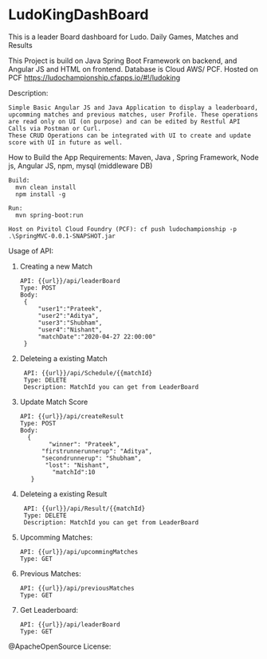 # LudoKingDashBoard
This is a leader Board dashboard for Ludo. Daily Games, Matches and Results

 This Project is build on Java Spring Boot Framework on backend, and Angular JS and HTML on frontend. Database is Cloud AWS/ PCF.
 Hosted on PCF https://ludochampionship.cfapps.io/#!/ludoking
 
 Description:
 
    Simple Basic Angular JS and Java Application to display a leaderboard, upcomming matches and previous matches, user Profile. These operations are read only on UI (on purpose) and can be edited by Restful API Calls via Postman or Curl.
    These CRUD Operations can be integrated with UI to create and update score with UI in future as well.
  
  How to Build the App
    Requirements:
      Maven, Java , Spring Framework, Node js, Angular JS, npm, mysql (middleware DB)
    
    Build:
      mvn clean install
      npm install -g 
    
    Run: 
      mvn spring-boot:run
   
    Host on Pivitol Cloud Foundry (PCF): cf push ludochampionship -p .\SpringMVC-0.0.1-SNAPSHOT.jar

  Usage of API:
  
  1. Creating a new Match
     
         API: {{url}}/api/leaderBoard
         Type: POST
         Body:
          {
	          "user1":"Prateek",
	          "user2":"Aditya",
	          "user3":"Shubham",
	          "user4":"Nishant",
	          "matchDate":"2020-04-27 22:00:00"
          }
          
   2. Deleteing a existing Match
     
           API: {{url}}/api/Schedule/{{matchId}
           Type: DELETE
           Description: MatchId you can get from LeaderBoard
      
   3. Update Match Score
     
          API: {{url}}/api/createResult
          Type: POST
          Body:
            {
	              "winner": "Prateek",
                "firstrunnerunnerup": "Aditya",
                "secondrunnerup": "Shubham",
                 "lost": "Nishant",
	               "matchId":10
             }
             
   4. Deleteing a existing Result
     
           API: {{url}}/api/Result/{{matchId}
           Type: DELETE
           Description: MatchId you can get from LeaderBoard
      
   5. Upcomming Matches:
    
          API: {{url}}/api/upcommingMatches 
          Type: GET
          
   6. Previous Matches:
    
          API: {{url}}/api/previousMatches 
          Type: GET
          
   7. Get Leaderboard:
    
          API: {{url}}/api/leaderBoard 
          Type: GET
          

 @ApacheOpenSource License: 
